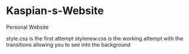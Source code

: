 # Kaspian-s-Website
Personal Website

style.css is the first attempt
stylenew.css is the working attempt with the transitions allowing you to see into the background
